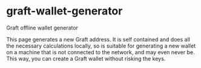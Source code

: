 # graft-wallet-generator
Graft offline wallet generator

This page generates a new Graft address. It is self contained and does all the necessary calculations locally, so is suitable for generating a new wallet on a machine that is not connected to the network, and may even never be. This way, you can create a Graft wallet without risking the keys. 

